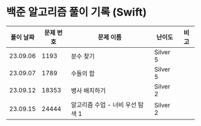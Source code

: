 # 백준 알고리즘 풀이 기록 (Swift)

| 풀이 날짜 | 문제 번호 | 문제 이름               | 난이도      | 비고 |
|----------|-------|-----------------------------|------------|---|
| 23.09.06 | 1193  | 분수 찾기                    | Silver 5   | |
| 23.09.07 | 1789  | 수들의 합                    | Silver 5   | |
| 23.09.12 | 18353 | 병사 배치하기                 | Silver 2   | |
| 23.09.15 | 24444 | 알고리즘 수업 - 너비 우선 탐색 1  | Silver 2   | |
